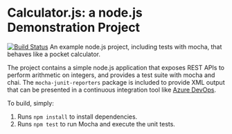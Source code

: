 Calculator.js: a node.js Demonstration Project
==============================================
[![Build Status](https://dev.azure.com/robsonaguiarti99/Integrate%20External%20Source%20Control%20with%20Azure%20Pipelines/_apis/build/status/robson-aguiar.calculator?branchName=refs%2Fpull%2F1%2Fmerge)](https://dev.azure.com/robsonaguiarti99/Integrate%20External%20Source%20Control%20with%20Azure%20Pipelines/_build/latest?definitionId=13&branchName=refs%2Fpull%2F1%2Fmerge)
An example node.js project, including tests with mocha, that behaves like
a pocket calculator.

The project contains a simple node.js application that exposes REST APIs
to perform arithmetic on integers, and provides a test suite with mocha
and chai.  The `mocha-junit-reporters` package is included to provide XML
output that can be presented in a continuous integration tool like
[Azure DevOps](https://azure.com/devops).

To build, simply:

1. Runs `npm install` to install dependencies.
2. Runs `npm test` to run Mocha and execute the unit tests.

